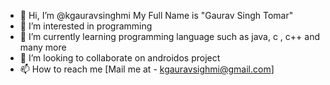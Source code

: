 - 👋 Hi, I’m @kgauravsinghmi My Full Name is "Gaurav Singh Tomar"
- 👀 I’m interested in programming
- 🌱 I’m currently learning programming language such as java, c , c++ and many more
- 💞️ I’m looking to collaborate on androidos project
- 📫 How to reach me [Mail me at - kgauravsighmi@gmail.com]
<!---
kgauravsinghmi/kgauravsinghmi is a ✨ special ✨ repository because its `README.md` (this file) appears on your GitHub profile.
You can click the Preview link to take a look at your changes.
--->
